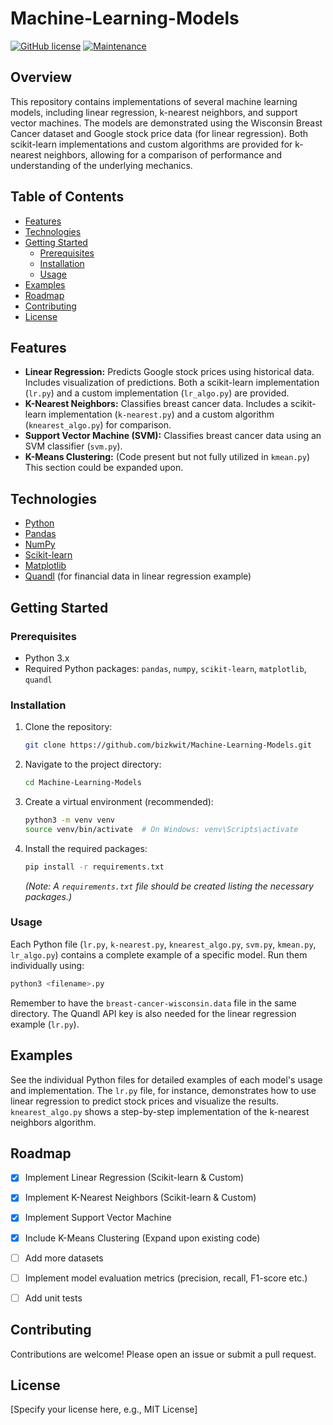 # Machine-Learning-Models

[![GitHub license](https://img.shields.io/github/license/bizkwit/Machine-Learning-Models)](https://github.com/bizkwit/Machine-Learning-Models/blob/main/LICENSE)
[![Maintenance](https://img.shields.io/badge/Maintained%3F-no-green.svg)](https://github.com/bizkwit/Machine-Learning-Models/graphs/commit-activity)


## Overview

This repository contains implementations of several machine learning models, including linear regression, k-nearest neighbors, and support vector machines.  The models are demonstrated using the Wisconsin Breast Cancer dataset and Google stock price data (for linear regression).  Both scikit-learn implementations and custom algorithms are provided for k-nearest neighbors, allowing for a comparison of performance and understanding of the underlying mechanics.


## Table of Contents

- [Features](#features)
- [Technologies](#technologies)
- [Getting Started](#getting-started)
  - [Prerequisites](#prerequisites)
  - [Installation](#installation)
  - [Usage](#usage)
- [Examples](#examples)
- [Roadmap](#roadmap)
- [Contributing](#contributing)
- [License](#license)


## Features

- **Linear Regression:** Predicts Google stock prices using historical data. Includes visualization of predictions.  Both a scikit-learn implementation (`lr.py`) and a custom implementation (`lr_algo.py`) are provided.
- **K-Nearest Neighbors:** Classifies breast cancer data. Includes a scikit-learn implementation (`k-nearest.py`) and a custom algorithm (`knearest_algo.py`) for comparison.
- **Support Vector Machine (SVM):** Classifies breast cancer data using an SVM classifier (`svm.py`).
- **K-Means Clustering:** (Code present but not fully utilized in `kmean.py`)  This section could be expanded upon.


## Technologies

- [Python](https://www.python.org/)
- [Pandas](https://pandas.pydata.org/)
- [NumPy](https://numpy.org/)
- [Scikit-learn](https://scikit-learn.org/stable/)
- [Matplotlib](https://matplotlib.org/)
- [Quandl](https://www.quandl.com/) (for financial data in linear regression example)


## Getting Started

### Prerequisites

- Python 3.x
- Required Python packages:  `pandas`, `numpy`, `scikit-learn`, `matplotlib`, `quandl`

### Installation

1. Clone the repository:
   ```bash
   git clone https://github.com/bizkwit/Machine-Learning-Models.git
   ```
2. Navigate to the project directory:
   ```bash
   cd Machine-Learning-Models
   ```
3. Create a virtual environment (recommended):
   ```bash
   python3 -m venv venv
   source venv/bin/activate  # On Windows: venv\Scripts\activate
   ```
4. Install the required packages:
   ```bash
   pip install -r requirements.txt 
   ```
   *(Note: A `requirements.txt` file should be created listing the necessary packages.)*

### Usage

Each Python file (`lr.py`, `k-nearest.py`, `knearest_algo.py`, `svm.py`, `kmean.py`, `lr_algo.py`) contains a complete example of a specific model. Run them individually using:
```bash
python3 <filename>.py
```
Remember to have the `breast-cancer-wisconsin.data` file in the same directory.  The Quandl API key is also needed for the linear regression example (`lr.py`).


## Examples

See the individual Python files for detailed examples of each model's usage and implementation.  The `lr.py` file, for instance, demonstrates how to use linear regression to predict stock prices and visualize the results.  `knearest_algo.py` shows a step-by-step implementation of the k-nearest neighbors algorithm.


## Roadmap

- [x] Implement Linear Regression (Scikit-learn & Custom)
- [x] Implement K-Nearest Neighbors (Scikit-learn & Custom)
- [x] Implement Support Vector Machine
- [x] Include K-Means Clustering (Expand upon existing code)
- [ ] Add more datasets
- [ ] Implement model evaluation metrics (precision, recall, F1-score etc.)
- [ ] Add unit tests


## Contributing

Contributions are welcome! Please open an issue or submit a pull request.


## License

[Specify your license here, e.g., MIT License]
